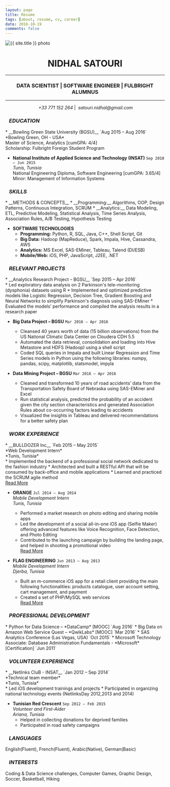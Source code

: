 ```yaml
---
layout: page
title: Resume
tags: [about, resume, cv, career]
date: 2016-10-19
comments: false
---
```


<img src="{{ site.url }}/{{ site.author_photo }}" alt="{{ site.title }} photo" style="text-align:center" class="img-circle animated rotateIn" style='border:6px solid #c0c0c0'>
<h1 style="text-align:center">NIDHAL SATOURI</h1>
<hr>
<h3 style="text-align:center">DATA SCIENTIST | SOFTWARE ENGINEER | FULBRIGHT ALUMNUS</h3>
<hr>
<p style="text-align:center">
<i class="fa fa-phone-square" aria-hidden="true">&nbsp;+33 771 152 264</i> | <i class="fa fa-envelope" aria-hidden="true">&nbsp;satouri.nidhal@gmail.com</i><br>
<!--<a href="{{ site.url }}/assets/resume.pdf" class="button" download target="_blank"><i class="fa fa-download"></i>&nbsp;Download PDF</a>-->
</p>

<h3><i class="fa fa-graduation-cap" aria-hidden="true">&nbsp;&nbsp;&nbsp;EDUCATION</i></h3>
* __Bowling Green State University (BGSU)__ `Aug 2015 – Aug 2016`<br/>
*Bowling Green, OH - USA*<br/>
Master of Science, Analytics [cumGPA: 4/4]<br/>
Scholarship: Fulbright Foreign Student Program<br/>

* __National Institute of Applied Science and Technology (INSAT)__  `Sep 2010 – Jun 2015`<br/>
*Tunis, Tunisia*<br/>
National Engineering Diploma, Software Engineering [cumGPA: 3.65/4]<br/>
Minor: Management of Information Systems<br/>

<h3><i class="fa fa-cogs" aria-hidden="true">&nbsp;&nbsp;&nbsp;SKILLS</i></h3>
* __METHODS & CONCEPTS__
    * __Programming:__ Algorithms, OOP, Design Patterns, Continuous Integration, SCRUM 
    * __Analytics:__ Data Modeling, ETL, Predictive Modeling, Statistical Analysis, Time Series Analysis, Association Rules, A/B Testing, Hypothesis Testing
    
* __SOFTWARE TECHNOLOGIES__
    * __Programming:__ Python, R, SQL, Java, C++, Shell Script, Git
    * __Big Data:__ Hadoop (MapReduce), Spark, Impala, Hive, Cassandra, AWS
    * __Analytics:__ MS Excel, SAS-EMiner, Tableau, Talend (DI/ESB)
    * __Mobile/Web:__ iOS, PHP, JavaScript, J2EE, .NET

<h3><i class="fa fa-diamond" aria-hidden="true">&nbsp;&nbsp;&nbsp;RELEVANT PROJECTS</i></h3>
* __Analytics Research Project – BGSU__ `Sep 2015 – Apr 2016`<br/>
    * Led exploratory data analysis on 2 Parkinson's tele-monitoring (dysphonia) datasets using R 
    * Implemented and optimized predictive models like Logistic Regression, Decision Tree, Gradient Boosting and Neural Networks to  simplify Parkinson's diagnosis using SAS-EMiner
    * Evaluated the models’ performance and compiled the analysis results in a research paper

* __Big Data Project – BGSU__ `Mar 2016 – Apr 2016`<br/>
    * Cleansed 40 years worth of data (15 billion observations) from the US National Climatic Data Center on Cloudera CDH 5.5
    * Automated the data retrieval, consolidation and loading into Hive Metastore and HDFS (Hadoop) using a shell script
    * Coded SQL queries in Impala and built Linear Regression and Time Series models in Python using the following libraries: numpy, pandas, scipy, matplotlib, statsmodel, impyla

* __Data Mining Project – BGSU__ `Mar 2016 – Apr 2016`<br/>
    * Cleaned and transformed 10 years of road accidents’ data from the Transportation Safety Board of Nebraska using SAS-EMiner and Excel
    * Run statistical analysis, predicted the probability of an accident given the city section characteristics and generated Association Rules about co-occurring factors leading to accidents
    * Visualized the insights in Tableau and delivered recommendations for a better safety plan     

<h3><i class="fa fa-briefcase" aria-hidden="true">&nbsp;&nbsp;&nbsp;WORK EXPERIENCE</i></h3>
* <a href="https://www.bulldozerinc.com/?lang=en" target="_blank" style="text-decoration:none">__BULLDOZER Inc__ </a> `Feb 2015 – May 2015`<br/>
*Web Development Intern*<br/>
*Tunis, Tunisia*<br/>
    * Implemented the backend of a professional social network dedicated to the fashion industry 
    * Architected and built a RESTful API that will be consumed by back-office and mobile applications
    * Learned and practiced the SCRUM agile method<br/>
<a href="{{ site.url }}{% post_url 2015-05-31-ThimbleFashion-post %}" class="btn zoombtn">Read More</a>
            
* <a href="https://www.orange.tn" target="_blank" style="text-decoration:none">__ORANGE__ </a> `Jul 2014 – Aug 2014`<br/>
*Mobile Development Intern*<br/>
*Tunis, Tunisia*<br/>
    * Performed a market research on photo editing and sharing mobile apps
    * Led the development of a social all-in-one iOS app (Selfie Maker) offering advanced features like Voice Recognition, Face Detection, and Photo Editing
    * Contributed to the launching campaign by building the landing page, and helped in shooting a promotional video<br/>
<a href="{{ site.url }}{% post_url 2014-08-31-SelfieMaker-post %}" class="btn zoombtn">Read More</a>
	
* <a href="http://flag-engineering.com" target="_blank" style="text-decoration:none">__FLAG ENGINEERING__ </a> `Jun 2013 – Aug 2013`<br/>
*Mobile Development Intern*<br/>
*Djerba, Tunisia*<br/>
    * Built an m-commerce iOS app for a retail client providing the main following functionalities: products catalogue, user account setting, cart management, and payment
    * Created a set of PHP/MySQL web services <br/>
<a href="{{ site.url }}{% post_url 2013-08-31-Koinkoo-post %}" class="btn zoombtn">Read More</a>

<h3><i class="fa fa-lightbulb-o" aria-hidden="true">&nbsp;&nbsp;&nbsp;PROFESSIONAL DEVELOPMENT</i></h3>
* Python for Data Science – *DataCamp* [MOOC] `Aug 2016`                 
* Big Data on Amazon Web Service Quest – *QwikLabs* [MOOC] `Mar 2016` 
* SAS Analytics Conference (Las Vegas, USA) `Oct 2015`              
* Microsoft Technology Associate: Database Administration Fundamentals - *Microsoft* [Certification] `Jun 2011`	

<h3><i class="fa fa-users" aria-hidden="true">&nbsp;&nbsp;&nbsp;VOLUNTEER EXPERIENCE</i></h3>
* __Netlinks CluB - INSAT__ `Jan 2012 – Sep 2014`<br/>
*Technical team member*<br/>
*Tunis, Tunisia*<br/>
    * Led iOS development trainings and projects
    * Participated in organizing national technology events (NetlinksDay 2012,2013 and 2014) 

* __Tunisian Red Crescent__ `Sep 2012 – Feb 2015`<br/>
*Volunteer and First-Aider*<br/>
*Ariana, Tunisia*<br/>
    * Helped in collecting donations for deprived families
    * Participated in road safety campaigns 

<h3><i class="fa fa-comments-o" aria-hidden="true">&nbsp;&nbsp;&nbsp;LANGUAGES</i></h3>
English(Fluent), French(Fluent), Arabic(Native), German(Basic)

<h3><i class="fa fa-coffee" aria-hidden="true">&nbsp;&nbsp;&nbsp;INTERESTS</i></h3>
Coding & Data Science challenges, Computer Games, Graphic Design, Soccer, Basketball, Hiking


